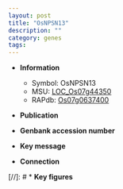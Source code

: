 ```yaml
---
layout: post
title: "OsNPSN13"
description: ""
category: genes
tags: 
---
```


* **Information**  
    + Symbol: OsNPSN13  
    + MSU: [LOC_Os07g44350](http://rice.uga.edu/cgi-bin/ORF_infopage.cgi?orf=LOC_Os07g44350)  
    + RAPdb: [Os07g0637400](http://rapdb.dna.affrc.go.jp/viewer/gbrowse_details/irgsp1?name=Os07g0637400)  

* **Publication**  

* **Genbank accession number**  

* **Key message**  

* **Connection**  

[//]: # * **Key figures**  


